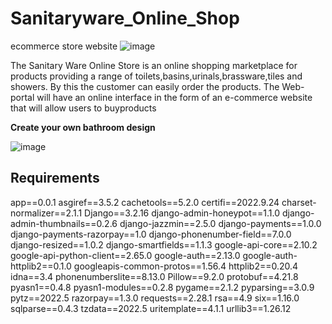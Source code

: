 # Sanitaryware_Online_Shop
ecommerce store website
![image](https://user-images.githubusercontent.com/95700607/201404470-71204f15-12e0-47be-8ae6-b6958faa02d1.png)
<p>The Sanitary Ware Online Store is an online shopping marketplace
for products providing a range of toilets,basins,urinals,brassware,tiles and
showers. By this the customer can easily order the products. The Web-portal will
have an online interface in the form of an e-commerce website that will allow users
to buyproducts</p>

<b>Create your own bathroom design</b>

![image](https://user-images.githubusercontent.com/95700607/201405084-cfa8ea86-aba3-4add-850b-2224a3a8e260.png)



<h2><b>Requirements</b></h2>

app==0.0.1
asgiref==3.5.2
cachetools==5.2.0
certifi==2022.9.24
charset-normalizer==2.1.1
Django==3.2.16
django-admin-honeypot==1.1.0
django-admin-thumbnails==0.2.6
django-jazzmin==2.5.0
django-payments==1.0.0
django-payments-razorpay==1.0
django-phonenumber-field==7.0.0
django-resized==1.0.2
django-smartfields==1.1.3
google-api-core==2.10.2
google-api-python-client==2.65.0
google-auth==2.13.0
google-auth-httplib2==0.1.0
googleapis-common-protos==1.56.4
httplib2==0.20.4
idna==3.4
phonenumberslite==8.13.0
Pillow==9.2.0
protobuf==4.21.8
pyasn1==0.4.8
pyasn1-modules==0.2.8
pygame==2.1.2
pyparsing==3.0.9
pytz==2022.5
razorpay==1.3.0
requests==2.28.1
rsa==4.9
six==1.16.0
sqlparse==0.4.3
tzdata==2022.5
uritemplate==4.1.1
urllib3==1.26.12



